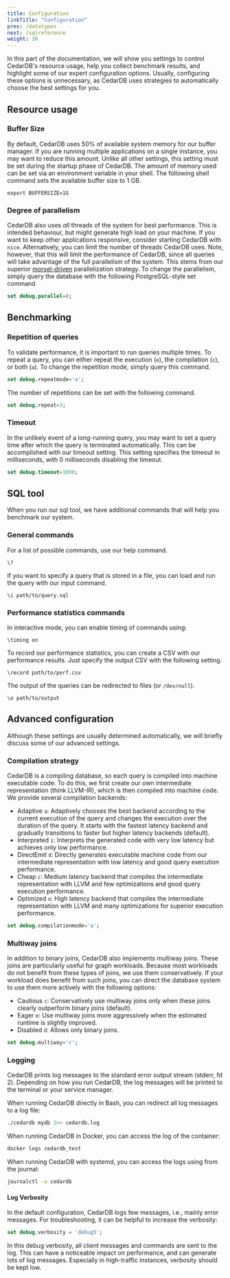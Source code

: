 ```yaml
---
title: Configuration
linkTitle: "Configuration"
prev: /datatypes
next: /sqlreference
weight: 30
---
```


In this part of the documentation, we will show you settings to control CedarDB's resource usage, help you collect
benchmark results, and highlight some of our expert configuration options.
Usually, configuring these options is unnecessary, as CedarDB uses strategies to automatically choose the best settings
for you.

## Resource usage

### Buffer Size

By default, CedarDB uses 50% of available system memory for our buffer manager.
If you are running multiple applications on a single instance, you may want to reduce this amount.
Unlike all other settings, this setting must be set during the startup phase of CedarDB.
The amount of memory used can be set via an environment variable in your shell.
The following shell command sets the available buffer size to 1 GB.

```shell
export BUFFERSIZE=1G
```

### Degree of parallelism

CedarDB also uses *all* threads of the system for best performance.
This is intended behaviour, but might generate high load on your machine.
If you want to keep other applications responsive, consider starting CedarDB with `nice`.
Alternatively, you can limit the number of threads CedarDB uses.
Note, however, that this will limit the performance of CedarDB, since all queries will take advantage of the full
parallelism of the system.
This stems from our superior [morsel-driven](https://db.in.tum.de/~leis/papers/morsels.pdf) parallelization strategy.
To change the parallelism, simply query the database with the following PostgreSQL-style set command

```sql
set debug.parallel=8;
```

## Benchmarking

### Repetition of queries

To validate performance, it is important to run queries multiple times.
To repeat a query, you can either repeat the execution (`e`), the compilation (`c`), or both (`a`).
To change the repetition mode, simply query this command.

```sql
set debug.repeatmode='a';
```

The number of repetitions can be set with the following command.

```sql
set debug.repeat=3;
```

### Timeout

In the unlikely event of a long-running query, you may want to set a query time after which the query is terminated
automatically.
This can be accomplished with our timeout setting.
This setting specifies the timeout in milliseconds, with 0 milliseconds disabling the timeout.

```sql
set debug.timeout=1000;
```

## SQL tool

When you run our sql tool, we have additional commands that will help you benchmark our system.

### General commands

For a list of possible commands, use our help command.

```
\?
```

If you want to specify a query that is stored in a file, you can load and run the query with our input command.

```
\i path/to/query.sql
```

### Performance statistics commands

In interactive mode, you can enable timing of commands using:
```
\timing on
```

To record our performance statistics, you can create a CSV with our performance results.
Just specify the output CSV with the following setting.

```
\record path/to/perf.csv
```

The output of the queries can be redirected to files (or `/dev/null`).

```
\o path/to/output
```

## Advanced configuration

Although these settings are usually determined automatically, we will briefly discuss some of our advanced settings.

### Compilation strategy

CedarDB is a compiling database, so each query is compiled into machine executable code.
To do this, we first create our own intermediate representation (think LLVM-IR), which is then compiled into machine
code.
We provide several compilation backends:

- Adaptive `a`: Adaptively chooses the best backend according to the current execution of the query and changes the
  execution over the duration of the query. It starts with the fastest latency backend and gradually transitions to
  faster but higher latency backends (default).
- Interpreted `i`: Interprets the generated code with very low latency but achieves only low performance.
- DirectEmit `d`: Directly generates executable machine code from our intermediate representation with low latency and
  good query execution performance.
- Cheap `c`: Medium latency backend that compiles the intermediate representation with LLVM and few optimizations and
  good query execution performance.
- Optimized `o`: High latency backend that compiles the intermediate representation with LLVM and many optimizations for
  superior execution performance.

```sql
set debug.compilationmode='a';
```

### Multiway joins

In addition to binary joins, CedarDB also implements multiway joins.
These joins are particularly useful for graph workloads.
Because most workloads do not benefit from these types of joins, we use them conservatively.
If your workload does benefit from such joins, you can direct the database system to use them more actively with the
following options:

- Cautious `c`: Conservatively use multiway joins only when these joins clearly outperform binary joins (default).
- Eager `e`: Use multiway joins more aggressively when the estimated runtime is slightly improved.
- Disabled `d`: Allows only binary joins.

```sql
set debug.multiway='c';
```

### Logging

CedarDB prints log messages to the standard error output stream (stderr, fd 2).
Depending on how you run CedarDB, the log messages will be printed to the terminal or your service manager.

When running CedarDB directly in Bash, you can redirect all log messages to a log file:

```bash
./cedardb mydb 2>> cedardb.log
```

When running CedarDB in Docker, you can access the log of the container:

```sh
docker logs cedardb_test
```

When running CedarDB with systemd, you can access the logs using from the journal:

```sh
journalctl -u cedardb
```

#### Log Verbosity

In the default configuration, CedarDB logs few messages, i.e., mainly error messages.
For troubleshooting, it can be helpful to increase the verbosity:

```sql
set debug.verbosity = 'debug5';
```

In this debug verbosity, all client messages and commands are sent to the log.
This can have a noticeable impact on performance, and can generate lots of log messages.
Especially in high-traffic instances, verbosity should be kept low.
